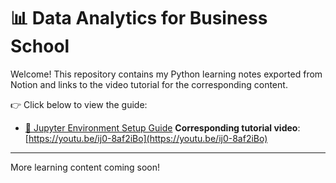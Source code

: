 # 📊 Data Analytics for Business School

Welcome! This repository contains my Python learning notes exported from Notion and links to the video tutorial for the corresponding content.

👉 Click below to view the guide:

- [📒 Jupyter Environment Setup Guide](0-Setting%20Up%20Your%20Python%20Learning%20Lab%20with%20Jupyter.md)
 **Corresponding tutorial video**: [https://youtu.be/ij0-8af2iBo](https://youtu.be/ij0-8af2iBo)
---

More learning content coming soon!

